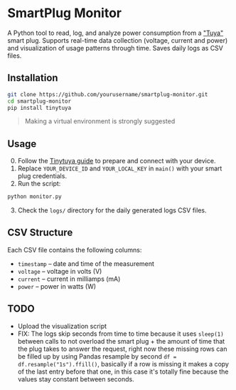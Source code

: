 # SmartPlug Monitor

A Python tool to read, log, and analyze power consumption from a ["Tuya"](https://www.tuya.com/) smart plug.
Supports real-time data collection (voltage, current and power) and visualization of usage patterns through time.
Saves daily logs as CSV files.

## Installation

```bash
git clone https://github.com/yourusername/smartplug-monitor.git
cd smartplug-monitor
pip install tinytuya
```
> Making a virtual environment is strongly suggested

## Usage

0. Follow the [Tinytuya guide](https://github.com/jasonacox/tinytuya) to prepare and connect with your device.
1. Replace `YOUR_DEVICE_ID` and `YOUR_LOCAL_KEY` in `main()` with your smart plug credentials.
2. Run the script:

```bash
python monitor.py
```

3. Check the `logs/` directory for the daily generated logs CSV files.

## CSV Structure

Each CSV file contains the following columns:

- `timestamp` – date and time of the measurement
- `voltage` – voltage in volts (V)
- `current` – current in milliamps (mA)
- `power` – power in watts (W)

## TODO
- Upload the visualization script
- FIX: The logs skip seconds from time to time because it uses `sleep(1)` between calls to not overload the smart plug + the amount of time that the plug takes to answer the request, right now these missing rows can be filled up by using Pandas resample by second `df = df.resample("1s").ffill()`, basically if a row is missing it makes a copy of the last entry before that one, in this case it's totally fine because the values stay constant between seconds.
